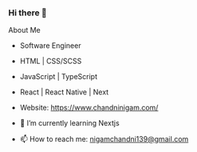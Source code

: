 ### Hi there 👋

About Me
- Software Engineer
- HTML | CSS/SCSS
- JavaScript | TypeScript
- React | React Native | Next
- Website: https://www.chandninigam.com/

- 🌱 I’m currently learning Nextjs
- 📫 How to reach me: nigamchandni139@gmail.com
